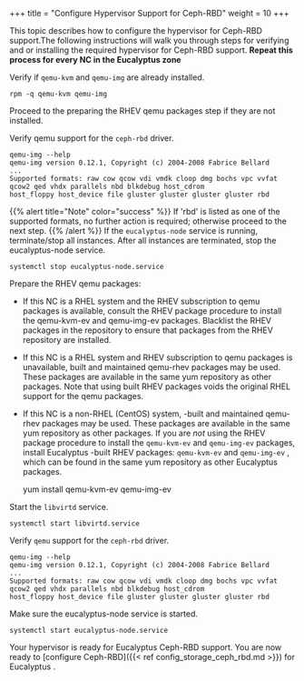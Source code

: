 +++
title = "Configure Hypervisor Support for Ceph-RBD"
weight = 10
+++

This topic describes how to configure the hypervisor for Ceph-RBD support.The following instructions will walk you through steps for verifying and or installing the required hypervisor for Ceph-RBD support. **Repeat this process for every NC in the Eucalyptus zone** 

Verify if `qemu-kvm` and `qemu-img` are already installed. 

    rpm -q qemu-kvm qemu-img

Proceed to the preparing the RHEV qemu packages step if they are not installed. 

Verify qemu support for the `ceph-rbd` driver. 

    qemu-img --help
    qemu-img version 0.12.1, Copyright (c) 2004-2008 Fabrice Bellard
    ...
    Supported formats: raw cow qcow vdi vmdk cloop dmg bochs vpc vvfat qcow2 qed vhdx parallels nbd blkdebug host_cdrom 
    host_floppy host_device file gluster gluster gluster gluster rbd


{{% alert title="Note" color="success" %}}
If 'rbd' is listed as one of the supported formats, no further action is required; otherwise proceed to the next step. 
{{% /alert %}}
If the `eucalyptus-node` service is running, terminate/stop all instances. After all instances are terminated, stop the eucalyptus-node service. 

    systemctl stop eucalyptus-node.service

Prepare the RHEV qemu packages: 

* If this NC is a RHEL system and the RHEV subscription to qemu packages is available, consult the RHEV package procedure to install the qemu-kvm-ev and qemu-img-ev packages. Blacklist the RHEV packages in the repository to ensure that packages from the RHEV repository are installed. 
* If this NC is a RHEL system and RHEV subscription to qemu packages is unavailable, built and maintained qemu-rhev packages may be used. These packages are available in the same yum repository as other packages. Note that using built RHEV packages voids the original RHEL support for the qemu packages. 
* If this NC is a non-RHEL (CentOS) system, -built and maintained qemu-rhev packages may be used. These packages are available in the same yum repository as other packages. 
If you are *not* using the RHEV package procedure to install the `qemu-kvm-ev` and `qemu-img-ev` packages, install Eucalyptus -built RHEV packages: `qemu-kvm-ev` and `qemu-img-ev` , which can be found in the same yum repository as other Eucalyptus packages. 

    yum install qemu-kvm-ev qemu-img-ev

Start the `libvirtd` service. 

    systemctl start libvirtd.service

Verify `qemu` support for the `ceph-rbd` driver. 

    qemu-img --help
    qemu-img version 0.12.1, Copyright (c) 2004-2008 Fabrice Bellard
    ...
    Supported formats: raw cow qcow vdi vmdk cloop dmg bochs vpc vvfat qcow2 qed vhdx parallels nbd blkdebug host_cdrom 
    host_floppy host_device file gluster gluster gluster gluster rbd

Make sure the eucalyptus-node service is started. 

    systemctl start eucalyptus-node.service

Your hypervisor is ready for Eucalyptus Ceph-RBD support. You are now ready to [configure Ceph-RBD]({{< ref config_storage_ceph_rbd.md >}}) for Eucalyptus . 